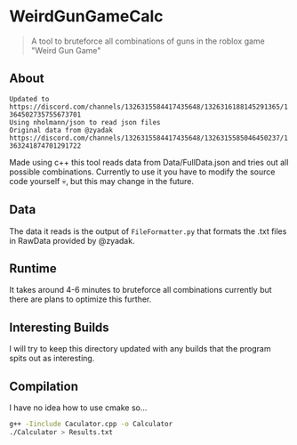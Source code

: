 # WeirdGunGameCalc
> A tool to bruteforce all combinations of guns in the roblox game "Weird Gun Game" 

## About
`Updated to https://discord.com/channels/1326315584417435648/1326316188145291365/1364502735755673701`<br/>
`Using nholmann/json to read json files`<br/>
`Original data from @zyadak https://discord.com/channels/1326315584417435648/1326315585046450237/1363241874701291722`<br/>

Made using c++ this tool reads data from Data/FullData.json and tries out all possible combinations. 
Currently to use it you have to modify the source code yourself 💀, but this may change in the future.

## Data 
The data it reads is the output of `FileFormatter.py` that formats the .txt files in RawData provided by @zyadak.

## Runtime
It takes around 4-6 minutes to bruteforce all combinations currently but there are plans to optimize this further.

## Interesting Builds
I will try to keep this directory updated with any builds that the program spits out as interesting. 

## Compilation
I have no idea how to use cmake so...
```sh
g++ -Iinclude Caculator.cpp -o Calculator
./Calculator > Results.txt
```

